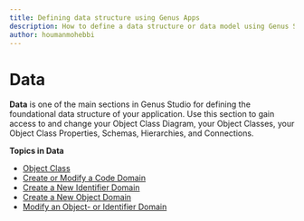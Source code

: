 ```yaml
---
title: Defining data structure using Genus Apps
description: How to define a data structure or data model using Genus Studio
author: houmanmohebbi
---
```

# Data

**Data** is one of the main sections in Genus Studio for defining the foundational data structure of your application. Use this section to gain access to and change your Object Class Diagram, your Object Classes, your Object Class Properties, Schemas, Hierarchies, and Connections.

**Topics in Data**

* [Object Class](object-class/index.md)
* [Create or Modify a Code Domain](object-class/create-or-modify-a-code-domain.md)
* [Create a New Identifier Domain](object-class/create-a-new-identifier-domain.md)
* [Create a New Object Domain](object-class/create-a-new-object-domain.md)
* [Modify an Object- or Identifier Domain](object-class/modify-an-object-or-identifier-domain/index.md)
